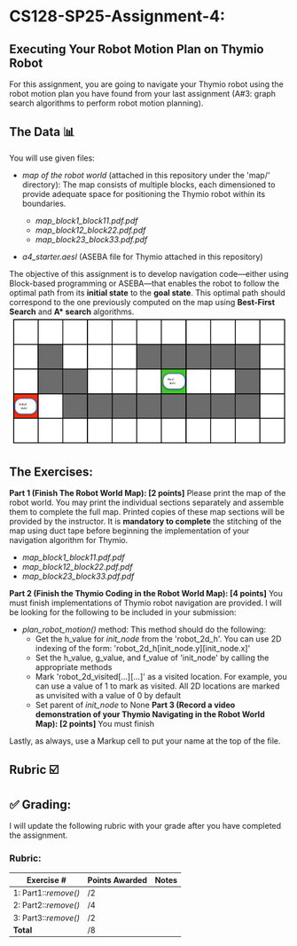 # CS128-SP25-Assignment-4:
## Executing Your Robot Motion Plan on Thymio Robot

For this assignment, you are going to navigate your Thymio robot using the robot motion plan you have found from your last assignment (A#3: graph search algorithms to perform robot motion planning).
## The Data :bar_chart: 
You will use given files:
* _map of the robot world_ (attached in this repository under the 'map/' directory): The map consists of multiple blocks, each dimensioned to provide adequate space for positioning the Thymio robot within its boundaries.
  * _map_block1_block11.pdf.pdf_
  * _map_block12_block22.pdf.pdf_
  * _map_block23_block33.pdf.pdf_ 

* _a4_starter.aesl_ (ASEBA file for Thymio attached in this repository)

The objective of this assignment is to develop navigation code—either using Block-based programming or ASEBA—that enables the robot to follow the optimal path from its __initial state__ to the __goal state__. This optimal path should correspond to the one previously computed on the map using __Best-First Search__ and __A* search__ algorithms.
![Robot world map](https://github.com/alimoorreza/CS128-SP25-Assignment-4/blob/main/map/robot_world_map.png)

## The Exercises:

**Part 1 (Finish The Robot World Map): [2 points]** Please print the map of the robot world. You may print the individual sections separately and assemble them to complete the full map. Printed copies of these map sections will be provided by the instructor. It is **mandatory to complete** the stitching of the map using duct tape before beginning the implementation of your navigation algorithm for Thymio.
 * _map_block1_block11.pdf.pdf_
 * _map_block12_block22.pdf.pdf_
 * _map_block23_block33.pdf.pdf_ 
 
**Part 2 (Finish the Thymio Coding in the Robot World Map): [4 points]** You must finish  implementations of Thymio robot navigation are provided. I will be looking for the following to be included in your submission:
* _plan_robot_motion()_ method: This method should do the following:
  * Get the h_value for _init_node_ from the 'robot_2d_h'. You can use 2D indexing of the form: 'robot_2d_h[init_node.y][init_node.x]'
  * Set the h_value, g_value, and f_value of 'init_node' by calling the appropriate methods
  * Mark 'robot_2d_visited[...][...]' as a visited location. For example, you can use a value of 1 to mark as visited. All 2D locations are marked as unvisited with a value of 0 by default
  * Set parent of *init_node* to None
**Part 3 (Record a video demonstration of your Thymio Navigating in the Robot World Map): [2 points]** You must finish
 


Lastly, as always, use a Markup cell to put your name at the top of the file.

## Rubric :ballot_box_with_check:

## :white_check_mark: Grading: 
I will update the following rubric with your grade after you have completed the assignment.
### Rubric:
| Exercise #  | Points Awarded  | Notes |
| --------- | ------------------- | --------- |
| 1: Part1::_remove()_                  |      /2  |    | 
| 2: Part2::_remove()_                                           |      /4  |    |
| 3: Part3::_remove()_        |      /2  |    |  
| <b>Total                                       |     /8 | </b>   |
